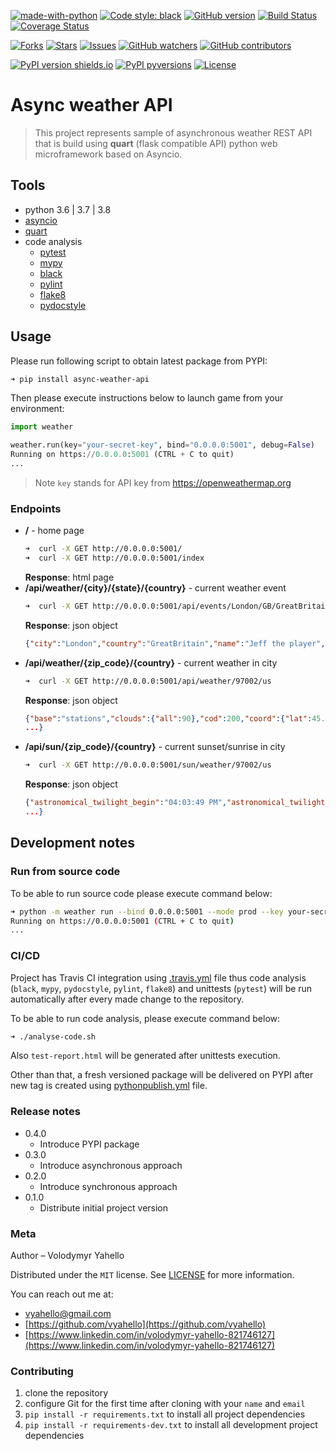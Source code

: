 [![made-with-python](https://img.shields.io/badge/Made%20with-Python-1f425f.svg)](https://www.python.org/)
[![Code style: black](https://img.shields.io/badge/code%20style-black-000000.svg)](https://github.com/psf/black)
[![GitHub version](https://badge.fury.io/gh/vyahello%2Fasync-weather-api.svg)](https://github.com/vyahello/async-weather-api/releases)
[![Build Status](https://travis-ci.org/vyahello/async-weather-api.svg?branch=master)](https://travis-ci.org/vyahello/async-weather-api)
[![Coverage Status](https://coveralls.io/repos/github/vyahello/async-weather-api/badge.svg?branch=master)](https://coveralls.io/github/vyahello/async-weather-api?branch=master)

[![Forks](https://img.shields.io/github/forks/vyahello/async-weather-api)](https://github.com/vyahello/async-weather-api/network/members)
[![Stars](https://img.shields.io/github/stars/vyahello/async-weather-api)](https://github.com/vyahello/async-weather-api/stargazers)
[![Issues](https://img.shields.io/github/issues/vyahello/async-weather-api)](https://github.com/vyahello/async-weather-api/issues)
[![GitHub watchers](https://img.shields.io/github/watchers/vyahello/async-weather-api.svg)](https://GitHub.com/vyahello/async-weather-api/graphs/watchers/)
[![GitHub contributors](https://img.shields.io/github/contributors/vyahello/async-weather-api.svg)](https://GitHub.com/vyahello/async-weather-api/graphs/contributors/)

[![PyPI version shields.io](https://img.shields.io/pypi/v/async-weather-api.svg)](https://pypi.python.org/pypi/async-weather-api/)
[![PyPI pyversions](https://img.shields.io/pypi/pyversions/async-weather-api.svg)](https://pypi.python.org/pypi/async-weather-api/)
[![License](https://img.shields.io/badge/license-MIT-green.svg)](LICENSE.md)

# Async weather API
> This project represents sample of asynchronous weather REST API that is build using **quart** (flask compatible API) python web microframework based on Asyncio.


## Tools
- python 3.6 | 3.7 | 3.8
- [asyncio](https://docs.python.org/3/library/asyncio.html)
- [quart](https://pgjones.gitlab.io/quart/)
- code analysis
  - [pytest](https://pypi.org/project/pytest/)
  - [mypy](http://mypy.readthedocs.io/en/latest)
  - [black](https://black.readthedocs.io/en/stable/)
  - [pylint](https://www.pylint.org/)
  - [flake8](http://flake8.pycqa.org/en/latest/)
  - [pydocstyle](http://www.pydocstyle.org/)

## Usage
Please run following script to obtain latest package from PYPI:
```bash
➜ pip install async-weather-api
```

Then please execute instructions below to launch game from your environment:
```python
import weather

weather.run(key="your-secret-key", bind="0.0.0.0:5001", debug=False)
Running on https://0.0.0.0:5001 (CTRL + C to quit)
...
```
> Note `key` stands for API key from https://openweathermap.org

### Endpoints
- **/** - home page
  ```bash
  ➜  curl -X GET http://0.0.0.0:5001/ 
  ➜  curl -X GET http://0.0.0.0:5001/index 
  ```
  **Response**: html page
- **/api/weather/{city}/{state}/{country}** - current weather event
    ```bash
  ➜  curl -X GET http://0.0.0.0:5001/api/events/London/GB/GreatBritain
  ```
  **Response**: json object
  ```json
  {"city":"London","country":"GreatBritain","name":"Jeff the player","state":"GB"}
  ```
- **/api/weather/{zip_code}/{country}** - current weather in city
  ```bash
  ➜  curl -X GET http://0.0.0.0:5001/api/weather/97002/us
  ```
  **Response**: json object
  ```json
  {"base":"stations","clouds":{"all":90},"cod":200,"coord":{"lat":45.23,"lon":-122.8},
  ...}
  ```
- **/api/sun/{zip_code}/{country}** - current sunset/sunrise in city
  ```bash
  ➜  curl -X GET http://0.0.0.0:5001/sun/weather/97002/us
  ```
  **Response**: json object
  ```json
  {"astronomical_twilight_begin":"04:03:49 PM","astronomical_twilight_end":"04:29:50 AM",
  ...}
  ```

## Development notes

### Run from source code

To be able to run source code please execute command below:
```bash
➜ python -m weather run --bind 0.0.0.0:5001 --mode prod --key your-secret-key
Running on https://0.0.0.0:5001 (CTRL + C to quit)
...
```

### CI/CD

Project has Travis CI integration using [.travis.yml](.travis.yml) file thus code analysis (`black`, `mypy`, `pydocstyle`, `pylint`, `flake8`) and unittests (`pytest`) will be run automatically
after every made change to the repository.

To be able to run code analysis, please execute command below:
```bash
➜ ./analyse-code.sh
```
Also `test-report.html` will be generated after unittests execution.

Other than that, a fresh versioned package will be delivered on PYPI after new tag is created using [pythonpublish.yml](.github/workflows/pythonpublish.yml) file.

### Release notes

* 0.4.0
  * Introduce PYPI package
* 0.3.0
  * Introduce asynchronous approach
* 0.2.0
  * Introduce synchronous approach
* 0.1.0
  * Distribute initial project version

### Meta

Author – Volodymyr Yahello

Distributed under the `MIT` license. See [LICENSE](LICENSE.md) for more information.

You can reach out me at:
* [vyahello@gmail.com](vyahello@gmail.com)
* [https://github.com/vyahello](https://github.com/vyahello)
* [https://www.linkedin.com/in/volodymyr-yahello-821746127](https://www.linkedin.com/in/volodymyr-yahello-821746127)

### Contributing
1. clone the repository
2. configure Git for the first time after cloning with your `name` and `email`
3. `pip install -r requirements.txt` to install all project dependencies
3. `pip install -r requirements-dev.txt` to install all development project dependencies
